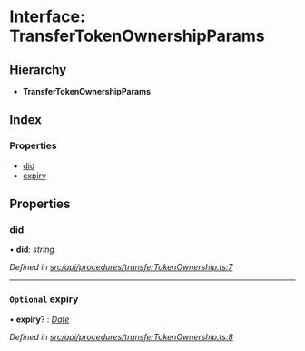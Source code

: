 # Interface: TransferTokenOwnershipParams

## Hierarchy

* **TransferTokenOwnershipParams**

## Index

### Properties

* [did](api_procedures.transfertokenownershipparams.md#did)
* [expiry](api_procedures.transfertokenownershipparams.md#optional-expiry)

## Properties

###  did

• **did**: *string*

*Defined in [src/api/procedures/transferTokenOwnership.ts:7](https://github.com/PolymathNetwork/polymesh-sdk/blob/73feada/src/api/procedures/transferTokenOwnership.ts#L7)*

___

### `Optional` expiry

• **expiry**? : *[Date](../enums/types.transactionargumenttype.md#date)*

*Defined in [src/api/procedures/transferTokenOwnership.ts:8](https://github.com/PolymathNetwork/polymesh-sdk/blob/73feada/src/api/procedures/transferTokenOwnership.ts#L8)*
